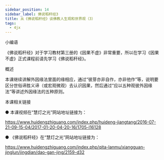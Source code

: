 ```yaml
---
sidebar_position: 14
sidebar_label: 佛说稻秆经3
title: 从《佛说稻秆经》谈佛教人生观和世界观（3）
tags:
  - 4jx
---
```

   小编语 

《佛说稻秆经》对于学习教材第三册的《因果不虚》非常重要，所以在学习《因果不虚》正式课程前请先学习《佛说稻秆经》。

概述


本课继续讲解外因缘法里面的缘相应，通过“彼芽亦非自作，亦非他作”等，说明要区分世俗谛胜义谛（或宏观微观）去认识因果，然后通过“应以五种观彼外因缘法”等讲述外因缘法的五种原则。




<ReactPlayer id='hdvplayer' light='/img/lamp-hope.png' controls url='https://s3.ap-northeast-1.wasabisys.com/hdcx/jmy/%E6%85%A7%E7%81%AF%E7%A6%85%E4%BF%AE%E8%AF%BE/%E6%85%A7%E7%81%AF%E7%A6%85%E4%BF%AE%E8%AF%BE%E7%AC%AC%E4%B8%89%E5%86%8C/%E4%BD%9B%E8%AF%B4%E7%A8%BB%E7%A7%86%E7%BB%8F/%E4%BB%8E%E3%80%8A%E4%BD%9B%E8%AF%B4%E7%A8%BB%E7%A7%86%E7%BB%8F%E3%80%8B%e8%b0%88%e4%bd%9b%e6%95%99%e4%ba%ba%e7%94%9f%e8%a7%82%e5%92%8c%e4%b8%96%e7%95%8c%e8%a7%823.mp4' />



 本课相关链接 

●  本课视频在“慧灯之光”网站地址链接为：

https://www.huidengzhiguang.com/index.php/huideng-jiangtang/2016-07-21-09-15-04/2017-01-20-04-20-16/1705-l16128



● 《佛说稻秆经》在“慧灯之光”网站地址链接为：

https://www.huidengzhiguang.com/index.php/qita-lanmu/xiangguan-jinglun/jingdian/dao-gan-jing/2159-d32